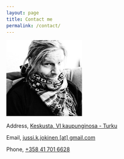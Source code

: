 ```yaml
---
layout: page
title: Contact me
permalink: /contact/
---
```


![Jussi Jokinen](/assets/images/mugshot.jpeg "Jussi Jokinen")

Address, [Keskusta, VI kaupunginosa - Turku](https://goo.gl/maps/vZJdDcRmEmEXZ32f6)

Email, [jussi.k.jokinen [at] gmail.com](mailto:jussi.k.jokinen[at]gmail.com)

Phone, [+358 41 701 6628](tel:+358417016628.)
